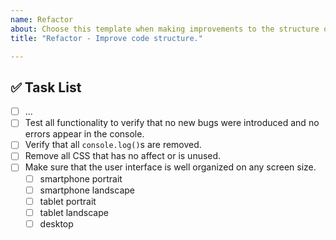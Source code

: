 ```yaml
---
name: Refactor
about: Choose this template when making improvements to the structure of the application's source code, but not changing any functionality.
title: "Refactor - Improve code structure."

---
```


## ✅ Task List

- [ ] ...
- [ ] Test all functionality to verify that no new bugs were introduced and no errors appear in the console.
- [ ] Verify that all `console.log()`s are removed.
- [ ] Remove all CSS that has no affect or is unused.
- [ ] Make sure that the user interface is well organized on any screen size.
  - [ ] smartphone portrait
  - [ ] smartphone landscape
  - [ ] tablet portrait
  - [ ] tablet landscape
  - [ ] desktop
